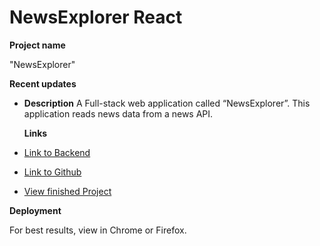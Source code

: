 # NewsExplorer React

**Project name**

"NewsExplorer"

**Recent updates**

- **Description**
  A Full-stack web application called “NewsExplorer”. This application reads news data from a news API.

  **Links**

- [Link to Backend]()
- [Link to Github]()

- [View finished Project]()

**Deployment**

For best results, view in Chrome or Firefox.
